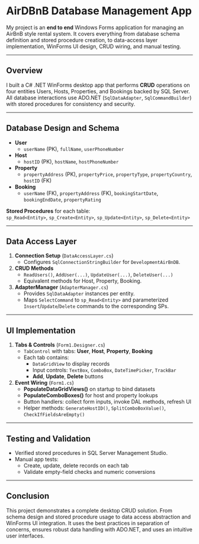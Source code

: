 # AirDBnB Database Management App

My project is an **end to end** Windows Forms application for managing an AirBnB style rental system. It covers everything from database schema definition and stored procedure creation, to data-access layer implementation, WinForms UI design, CRUD wiring, and manual testing.

---

## Overview

I built a C# .NET WinForms desktop app that performs **CRUD** operations on four entities Users, Hosts, Properties, and Bookings backed by SQL Server. All database interactions use ADO.NET (`SqlDataAdapter`, `SqlCommandBuilder`) with stored procedures for consistency and security.

---

## Database Design and Schema

- **User**  
  - `userName` (PK), `fullName`, `userPhoneNumber`  
- **Host**  
  - `hostID` (PK), `hostName`, `hostPhoneNumber`  
- **Property**  
  - `propertyAddress` (PK), `propertyPrice`, `propertyType`, `propertyCountry`, `hostID` (FK)  
- **Booking**  
  - `userName` (FK), `propertyAddress` (FK), `bookingStartDate`, `bookingEndDate`, `propertyRating`  

**Stored Procedures** for each table:  
`sp_Read<Entity>`, `sp_Create<Entity>`, `sp_Update<Entity>`, `sp_Delete<Entity>`

---

## Data Access Layer

1. **Connection Setup** (`DataAccessLayer.cs`)  
   - Configures `SqlConnectionStringBuilder` for `DevelopmentAirBnDB`.  
2. **CRUD Methods**  
   - `ReadUsers()`, `AddUser(...)`, `UpdateUser(...)`, `DeleteUser(...)`  
   - Equivalent methods for Host, Property, Booking.  
3. **AdapterManager** (`AdapterManager.cs`)  
   - Provides `SqlDataAdapter` instances per entity.  
   - Maps `SelectCommand` to `sp_Read<Entity>` and parameterized `Insert`/`Update`/`Delete` commands to the corresponding SPs.

---

## UI Implementation

1. **Tabs & Controls** (`Form1.Designer.cs`)  
   - `TabControl` with tabs: **User**, **Host**, **Property**, **Booking**  
   - Each tab contains:  
     - `DataGridView` to display records  
     - Input controls: `TextBox`, `ComboBox`, `DateTimePicker`, `TrackBar`  
     - **Add**, **Update**, **Delete** buttons  
2. **Event Wiring** (`Form1.cs`)  
   - **PopulateDataGridViews()** on startup to bind datasets  
   - **PopulateComboBoxes()** for host and property lookups  
   - Button handlers: collect form inputs, invoke DAL methods, refresh UI  
   - Helper methods: `GenerateHostID()`, `SplitComboBoxValue()`, `CheckIfFieldsAreEmpty()`

---

## Testing and Validation

- Verified stored procedures in SQL Server Management Studio.  
- Manual app tests:  
  - Create, update, delete records on each tab  
  - Validate empty-field checks and numeric conversions  

---

## Conclusion

This project demonstrates a complete desktop CRUD solution. From schema design and stored procedure usage to data access abstraction and WinForms UI integration. It uses the best practices in separation of concerns, ensures robust data handling with ADO.NET, and uses an intuitive user interfaces.
